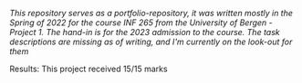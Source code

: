 <em>This repository serves as a portfolio-repository, it was written mostly in the Spring of 2022 for the course INF 265 from the University of Bergen - Project 1. The hand-in is for the 2023 admission to the course. The task descriptions are missing as of writing, and I'm currently on the look-out for them</em>


Results: This project received 15/15 marks
